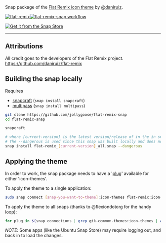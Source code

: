 Snap package of the [Flat Remix icon theme](https://github.com/daniruiz/flat-remix) by [@daniruiz](https://github.com/daniruiz).

[![flat-remix](https://snapcraft.io/flat-remix/badge.svg)](https://snapcraft.io/flat-remix)[![flat-remix-snap workflow](https://github.com/jollygoose/flat-remix-snap/actions/workflows/main.yml/badge.svg)](https://github.com/jollygoose/flat-remix-snap/actions/workflows/main.yml)

[![Get it from the Snap Store](https://snapcraft.io/static/images/badges/en/snap-store-black.svg)](https://snapcraft.io/flat-remix)

---

## Attributions

All credit goes to the developers of the Flat Remix project.
https://github.com/daniruiz/flat-remix

## Building the snap locally

Requires
* [snapcraft](https://snapcraft.io/snapcraft) (```snap install snapcraft```)
* [multipass](https://snapcraft.io/multipass) (```snap install multipass```)

```sh
git clone https://github.com/jollygoose/flat-remix-snap
cd flat-remix-snap

snapcraft

# where [current-version] is the latest version/release of in the in snapcraft.yaml file.
# The --dangerous is used since this snap was built locally and does not originate from the snap store
snap install flat-remix_[current-version]_all.snap --dangerous
```

## Applying the theme

In order to work, the snap package needs to have a '[plug](https://ubuntu.com/blog/a-guide-to-snap-permissions-and-interfaces)' 
available for either 'icon-themes'.

To apply the theme to a single application:

```bash
sudo snap connect [snap-you-want-to-theme]:icon-themes flat-remix:icon-themes
```

To apply the theme to all snaps (thanks to @flexiondotorg for the handy loop):

```bash
for plug in $(snap connections | grep gtk-common-themes:icon-themes | awk '{print $2}'); do sudo snap connect ${plug} flat-remix:icon-themes; done
```

*NOTE*: Some apps (like the Ubuntu Snap Store) may require logging out, and back in to load the changes.